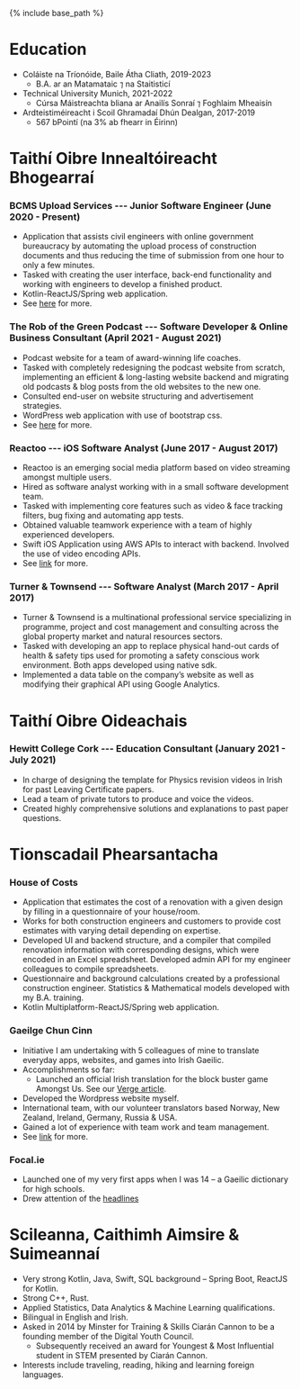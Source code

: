 {% include base_path %}

Education
======
* Coláiste na Tríonóide, Baile Átha Cliath, 2019-2023
    * B.A. ar an Matamataic ⁊ na Staitisticí
* Technical University Munich, 2021-2022
    * Cúrsa Máistreachta bliana ar Anailís Sonraí ⁊ Foghlaim Mheaisín
* Ardteistiméireacht i Scoil Ghramadaí Dhún Dealgan, 2017-2019
    * 567 bPointí (na 3% ab fhearr in Éirinn)

Taithí Oibre Innealtóireacht Bhogearraí
======
### BCMS Upload Services --- Junior Software Engineer (June 2020 - Present)
  * Application that assists civil engineers with online government bureaucracy by automating the upload process of construction documents and thus reducing the time of submission from one hour to only a few minutes.
  * Tasked with creating the user interface, back-end functionality and working with engineers to develop a finished product.
  * Kotlin-ReactJS/Spring web application.
  * See [here](https://bcms-upload.ie "here") for more.
  
### The Rob of the Green Podcast --- Software Developer & Online Business Consultant (April 2021 - August 2021)
  * Podcast website for a team of award-winning life coaches.
  * Tasked with completely redesigning the podcast website from scratch, implementing an efficient & long-lasting website
backend and migrating old podcasts & blog posts from the old websites to the new one.
  * Consulted end-user on website structuring and advertisement strategies.
  * WordPress web application with use of bootstrap css.
  * See [here](https://robofthegreen.ie) for more.

### Reactoo --- iOS Software Analyst (June 2017 - August 2017)
  * Reactoo is an emerging social media platform based on video streaming amongst multiple users.
  * Hired as software analyst working with in a small software development team.
  * Tasked with implementing core features such as video & face tracking filters, bug fixing and automating app tests.
  * Obtained valuable teamwork experience with a team of highly experienced developers.
  * Swift iOS Application using AWS APIs to interact with backend. Involved the use of video encoding APIs.  
  * See [link](https://reactoo.com) for more.

### Turner & Townsend --- Software Analyst (March 2017 - April 2017)
  * Turner & Townsend is a multinational professional service specializing in programme, project and cost management and
consulting across the global property market and natural resources sectors.
  * Tasked with developing an app to replace physical hand-out cards of health & safety tips used for promoting a safety conscious work environment. Both apps developed using native sdk.
  * Implemented a data table on the company’s website as well as modifying their graphical API using Google Analytics.

Taithí Oibre Oideachais
======
### Hewitt College Cork --- Education Consultant (January 2021 - July 2021)
  * In charge of designing the template for Physics revision videos in Irish for past Leaving Certificate papers.
  * Lead a team of private tutors to produce and voice the videos.
  * Created highly comprehensive solutions and explanations to past paper questions.

Tionscadail Phearsantacha
======
### House of Costs
  * Application that estimates the cost of a renovation with a given design by filling in a questionnaire of your house/room.
  * Works for both construction engineers and customers to provide cost estimates with varying detail depending on expertise.
  * Developed UI and backend structure, and a compiler that compiled renovation information with corresponding designs,
which were encoded in an Excel spreadsheet. Developed admin API for my engineer colleagues to compile spreadsheets.
  * Questionnaire and background calculations created by a professional construction engineer. Statistics & Mathematical
models developed with my B.A. training.
  * Kotlin Multiplatform-ReactJS/Spring web application.

### Gaeilge Chun Cinn
  * Initiative I am undertaking with 5 colleagues of mine to translate everyday apps, websites, and games into Irish Gaeilic.
  * Accomplishments so far:
    * Launched an official Irish translation for the block buster game Amongst Us. See our [Verge article](https://www.theverge.com/2021/7/16/22579968/among-us-official-irish-translation "Verge article").
  * Developed the Wordpress website myself.
  * International team, with our volunteer translators based Norway, New Zealand, Ireland, Germany, Russia & USA.
  * Gained a lot of experience with team work and team management.
  * See [link](http://gaeilgechuncinn.com/en/ "here") for more.

### Focal.ie
  * Launched one of my very first apps when I was 14 – a Gaeilic dictionary for high schools.
  * Drew attention of the [headlines](https://www.independent.ie/regionals/argus/entertainment/appy-launch-for-teen-31017372.html "headlines")

Scileanna, Caithimh Aimsire & Suimeannaí
======
* Very strong Kotlin, Java, Swift, SQL background – Spring Boot, ReactJS for Kotlin.
* Strong C++, Rust.
* Applied Statistics, Data Analytics & Machine Learning qualifications.
* Bilingual in English and Irish.
* Asked in 2014 by Minster for Training & Skills Ciarán Cannon to be a founding member of the Digital Youth Council.
  * Subsequently received an award for Youngest & Most Influential student in STEM presented by Ciarán Cannon.
* Interests include traveling, reading, hiking and learning foreign languages.